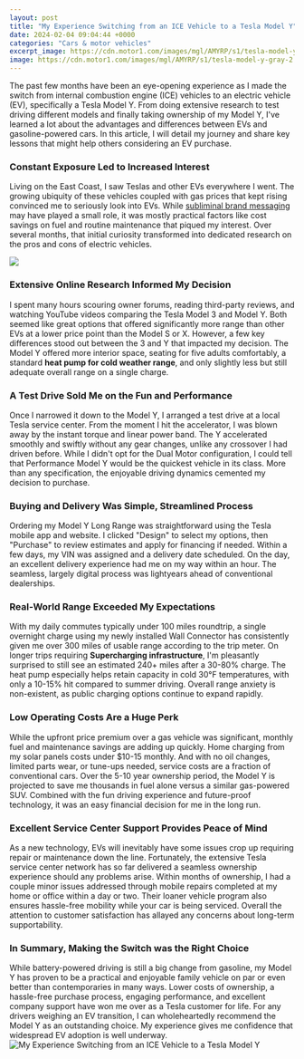 ```yaml
---
layout: post
title: "My Experience Switching from an ICE Vehicle to a Tesla Model Y"
date: 2024-02-04 09:04:44 +0000
categories: "Cars & motor vehicles"
excerpt_image: https://cdn.motor1.com/images/mgl/AMYRP/s1/tesla-model-y-gray-2.jpg
image: https://cdn.motor1.com/images/mgl/AMYRP/s1/tesla-model-y-gray-2.jpg
---
```


The past few months have been an eye-opening experience as I made the switch from internal combustion engine (ICE) vehicles to an electric vehicle (EV), specifically a Tesla Model Y. From doing extensive research to test driving different models and finally taking ownership of my Model Y, I've learned a lot about the advantages and differences between EVs and gasoline-powered cars. In this article, I will detail my journey and share key lessons that might help others considering an EV purchase.
### Constant Exposure Led to Increased Interest
Living on the East Coast, I saw Teslas and other EVs everywhere I went. The growing ubiquity of these vehicles coupled with gas prices that kept rising convinced me to seriously look into EVs. While [subliminal brand messaging](https://fistore.mysenprints.com/collection/abele) may have played a small role, it was mostly practical factors like cost savings on fuel and routine maintenance that piqued my interest. Over several months, that initial curiosity transformed into dedicated research on the pros and cons of electric vehicles.

![](https://cdn.motor1.com/images/mgl/POPNG/s3/tesla-model-y-charging-at-a-tesla-supercharging-station.jpg)
### Extensive Online Research Informed My Decision
I spent many hours scouring owner forums, reading third-party reviews, and watching YouTube videos comparing the Tesla Model 3 and Model Y. Both seemed like great options that offered significantly more range than other EVs at a lower price point than the Model S or X. However, a few key differences stood out between the 3 and Y that impacted my decision. The Model Y offered more interior space, seating for five adults comfortably, a standard **heat pump for cold weather range**, and only slightly less but still adequate overall range on a single charge.
### A Test Drive Sold Me on the Fun and Performance 
Once I narrowed it down to the Model Y, I arranged a test drive at a local Tesla service center. From the moment I hit the accelerator, I was blown away by the instant torque and linear power band. The Y accelerated smoothly and swiftly without any gear changes, unlike any crossover I had driven before. While I didn't opt for the Dual Motor configuration, I could tell that Performance Model Y would be the quickest vehicle in its class. More than any specification, the enjoyable driving dynamics cemented my decision to purchase.
### Buying and Delivery Was Simple, Streamlined Process
Ordering my Model Y Long Range was straightforward using the Tesla mobile app and website. I clicked "Design" to select my options, then "Purchase" to review estimates and apply for financing if needed. Within a few days, my VIN was assigned and a delivery date scheduled. On the day, an excellent delivery experience had me on my way within an hour. The seamless, largely digital process was lightyears ahead of conventional dealerships.
### Real-World Range Exceeded My Expectations 
With my daily commutes typically under 100 miles roundtrip, a single overnight charge using my newly installed Wall Connector has consistently given me over 300 miles of usable range according to the trip meter. On longer trips requiring **Supercharging infrastructure**, I'm pleasantly surprised to still see an estimated 240+ miles after a 30-80% charge. The heat pump especially helps retain capacity in cold 30°F temperatures, with only a 10-15% hit compared to summer driving. Overall range anxiety is non-existent, as public charging options continue to expand rapidly.
### Low Operating Costs Are a Huge Perk
While the upfront price premium over a gas vehicle was significant, monthly fuel and maintenance savings are adding up quickly. Home charging from my solar panels costs under $10-15 monthly. And with no oil changes, limited parts wear, or tune-ups needed, service costs are a fraction of conventional cars. Over the 5-10 year ownership period, the Model Y is projected to save me thousands in fuel alone versus a similar gas-powered SUV. Combined with the fun driving experience and future-proof technology, it was an easy financial decision for me in the long run.
### Excellent Service Center Support Provides Peace of Mind  
As a new technology, EVs will inevitably have some issues crop up requiring repair or maintenance down the line. Fortunately, the extensive Tesla service center network has so far delivered a seamless ownership experience should any problems arise. Within months of ownership, I had a couple minor issues addressed through mobile repairs completed at my home or office within a day or two. Their loaner vehicle program also ensures hassle-free mobility while your car is being serviced. Overall the attention to customer satisfaction has allayed any concerns about long-term supportability.
### In Summary, Making the Switch was the Right Choice
While battery-powered driving is still a big change from gasoline, my Model Y has proven to be a practical and enjoyable family vehicle on par or even better than contemporaries in many ways. Lower costs of ownership, a hassle-free purchase process, engaging performance, and excellent company support have won me over as a Tesla customer for life. For any drivers weighing an EV transition, I can wholeheartedly recommend the Model Y as an outstanding choice. My experience gives me confidence that widespread EV adoption is well underway.
![My Experience Switching from an ICE Vehicle to a Tesla Model Y](https://cdn.motor1.com/images/mgl/AMYRP/s1/tesla-model-y-gray-2.jpg)